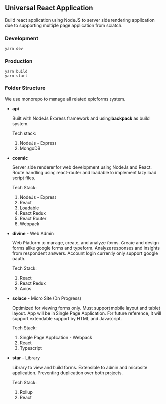 ## Universal React Application

Build react application using NodeJS to server side rendering application due to supporting multiple page application from scratch.

### Development

```
yarn dev
```

### Production

```
yarn build
yarn start
```

### Folder Structure

We use monorepo to manage all related epicforms system.

- **api**

  Built with NodeJs Express framework and using **backpack** as build system.

  Tech stack:

  1. NodeJs - Express
  2. MongoDB

- **cosmic**

  Server side renderer for web development using NodeJs and React. Route handling using react-router and loadable to implement lazy load script files.

  Tech Stack:

  1. NodeJs - Express
  2. React
  3. Loadable
  4. React Redux
  5. React Router
  6. Webpack

- **divine** - Web Admin

  Web Platform to manage, create, and analyze forms. Create and design forms alike google forms and typeform. Analyze responses and insights from respondent answers. Account login currently only support google oauth.

  Tech Stack:

  1. React
  2. React Redux
  3. Axios

- **solace** - Micro Site (On Progress)

  Optimized for viewing forms only. Must support mobile layout and tablet layout. App will be in Single Page Application. For future reference, it will support extendable support by HTML and Javascript.

  Tech Stack:

  1. Single Page Application - Webpack
  2. React
  3. Typescript

- **star** - Library

  Library to view and build forms. Extensible to admin and microsite application. Preventing duplication over both projects.

  Tech Stack:

  1. Rollup
  2. React
